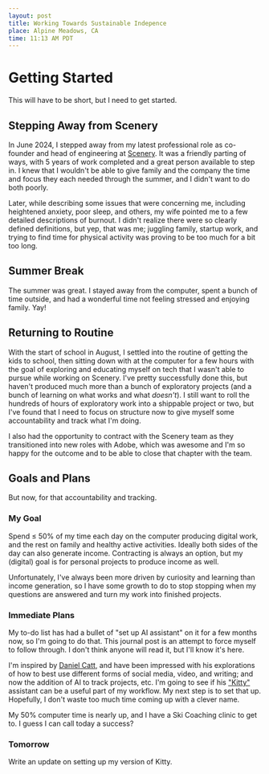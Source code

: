 ```yaml
---
layout: post
title: Working Towards Sustainable Indepence
place: Alpine Meadows, CA
time: 11:13 AM PDT
---
```


# Getting Started

This will have to be short, but I need to get started.

## Stepping Away from Scenery

In June 2024, I stepped away from my latest professional role as co-founder and head of engineering at [Scenery](https://scenery.video). It was a friendly parting of ways, with 5 years of work completed and a great person available to step in. I knew that I wouldn't be able to give family and the company the time and focus they each needed through the summer, and I didn't want to do both poorly.

Later, while describing some issues that were concerning me, including heightened anxiety, poor sleep, and others, my wife pointed me to a few detailed descriptions of burnout. I didn't realize there were so clearly defined definitions, but yep, that was me; juggling family, startup work, and trying to find time for physical activity was proving to be too much for a bit too long.

## Summer Break

The summer was great. I stayed away from the computer, spent a bunch of time outside, and had a wonderful time not feeling stressed and enjoying family. Yay!

## Returning to Routine

With the start of school in August, I settled into the routine of getting the kids to school, then sitting down with at the computer for a few hours with the goal of exploring and educating myself on tech that I wasn't able to pursue while working on Scenery. I've pretty successfully done this, but haven't produced much more than a bunch of exploratory projects (and a bunch of learning on what works and what _doesn't_). I still want to roll the hundreds of hours of exploratory work into a shippable project or two, but I've found that I need to focus on structure now to give myself some accountability and track what I'm doing.

I also had the opportunity to contract with the Scenery team as they transitioned into new roles with Adobe, which was awesome and I'm so happy for the outcome and to be able to close that chapter with the team.

## Goals and Plans

But now, for that accountability and tracking.

### My Goal
Spend ≤ 50% of my time each day on the computer producing digital work, and the rest on family and healthy active activities. Ideally both sides of the day can also generate income. Contracting is always an option, but my (digital) goal is for personal projects to produce income as well.

Unfortunately, I've always been more driven by curiosity and learning than income generation, so I have some growth to do to stop stopping when my questions are answered and turn my work into finished projects.

### Immediate Plans

My to-do list has had a bullet of "set up AI assistant" on it for a few months now, so I'm going to do that. This journal post is an attempt to force myself to follow through. I don't think anyone will read it, but I'll know it's here.

I'm inspired by [Daniel Catt](https://revdancatt.com), and have been impressed with his explorations of how to best use different forms of social media, video, and writing; and now the addition of AI to track projects, etc. I'm going to see if his ["Kitty"](https://revdancatt.com/kitty/) assistant can be a useful part of my workflow. My next step is to set that up. Hopefully, I don't waste too much time coming up with a clever name.

My 50% computer time is nearly up, and I have a Ski Coaching clinic to get to. I guess I can call today a success?

### Tomorrow
Write an update on setting up my version of Kitty.